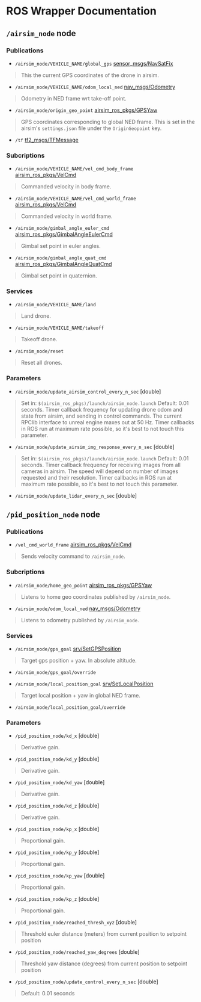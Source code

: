 # ROS Wrapper Documentation


## `/airsim_node` node

### Publications
 * `/airsim_node/VEHICLE_NAME/global_gps` [sensor_msgs/NavSatFix](https://docs.ros.org/api/sensor_msgs/html/msg/NavSatFix.html)
 > This the current GPS coordinates of the drone in airsim.
 
 * `/airsim_node/VEHICLE_NAME/odom_local_ned` [nav_msgs/Odometry](https://docs.ros.org/api/nav_msgs/html/msg/Odometry.html)
 > Odometry in NED frame wrt take-off point.
 
 * `/airsim_node/origin_geo_point` [airsim_ros_pkgs/GPSYaw](https://github.com/microsoft/AirSim/blob/master/ros/src/airsim_ros_pkgs/msg/GPSYaw.msg)
 > GPS coordinates corresponding to global NED frame. This is set in the airsim's `settings.json` file under the `OriginGeopoint` key.

 * `/tf` [tf2_msgs/TFMessage](https://docs.ros.org/api/tf2_msgs/html/msg/TFMessage.html)
 
 
### Subcriptions
 * `/airsim_node/VEHICLE_NAME/vel_cmd_body_frame` [airsim_ros_pkgs/VelCmd](https://github.com/microsoft/AirSim/tree/master/ros/src/airsim_ros_pkgs/msg/VelCmd.msg)
 > Commanded velocity in body frame. 
 
 * `/airsim_node/VEHICLE_NAME/vel_cmd_world_frame` [airsim_ros_pkgs/VelCmd](https://github.com/microsoft/AirSim/tree/master/ros/src/airsim_ros_pkgs/msg/VelCmd.msg)
 > Commanded velocity in world frame. 
 
 * `/airsim_node/gimbal_angle_euler_cmd` [airsim_ros_pkgs/GimbalAngleEulerCmd](https://github.com/microsoft/AirSim/blob/master/ros/src/airsim_ros_pkgs/msg/GimbalAngleEulerCmd.msg)
 > Gimbal set point in euler angles.
 
 * `/airsim_node/gimbal_angle_quat_cmd` [airsim_ros_pkgs/GimbalAngleQuatCmd](https://github.com/microsoft/AirSim/blob/master/ros/src/airsim_ros_pkgs/msg/GimbalAngleQuatCmd.msg)
 > Gimbal set point in quaternion.
 
### Services
 * `/airsim_node/VEHICLE_NAME/land`
 > Land drone. 
 
 * `/airsim_node/VEHICLE_NAME/takeoff`
 > Takeoff drone. 
 
 * `/airsim_node/reset`
 > Reset all drones. 
 
### Parameters
 * `/airsim_node/update_airsim_control_every_n_sec` [double]
 > Set in: `$(airsim_ros_pkgs)/launch/airsim_node.launch`
 > Default: 0.01 seconds.
 > Timer callback frequency for updating drone odom and state from airsim, and sending in control commands.
 > The current RPClib interface to unreal engine maxes out at 50 Hz.
 > Timer callbacks in ROS run at maximum rate possible, so it's best to not touch this parameter.
 
 * `/airsim_node/update_airsim_img_response_every_n_sec` [double]
 > Set in: `$(airsim_ros_pkgs)/launch/airsim_node.launch`
 > Default: 0.01 seconds.
 > Timer callback frequency for receiving images from all cameras in airsim.
 > The speed will depend on number of images requested and their resolution.
 > Timer callbacks in ROS run at maximum rate possible, so it's best to not touch this parameter.
 
 * `/airsim_node/update_lidar_every_n_sec` [double]


## `/pid_position_node` node

### Publications
 * `/vel_cmd_world_frame` [airsim_ros_pkgs/VelCmd](https://github.com/microsoft/AirSim/tree/master/ros/src/airsim_ros_pkgs/msg/VelCmd.msg)
 > Sends velocity command to `/airsim_node`.
 
### Subcriptions
 * `/airsim_node/home_geo_point` [airsim_ros_pkgs/GPSYaw](https://github.com/microsoft/AirSim/blob/master/ros/src/airsim_ros_pkgs/msg/GPSYaw.msg)
 > Listens to home geo coordinates published by `/airsim_node`.
 
 * `/airsim_node/odom_local_ned` [nav_msgs/Odometry](https://docs.ros.org/api/nav_msgs/html/msg/Odometry.html)
 > Listens to odometry published by `/airsim_node`.
 
### Services
 * `/airsim_node/gps_goal` [srv/SetGPSPosition](https://github.com/microsoft/AirSim/blob/master/ros/src/airsim_ros_pkgs/srv/SetGPSPosition.srv)
 > Target gps position + yaw. In absolute altitude.
 
 * `/airsim_node/gps_goal/override`
 
 * `/airsim_node/local_position_goal` [srv/SetLocalPosition](https://github.com/microsoft/AirSim/blob/master/ros/src/airsim_ros_pkgs/srv/SetLocalPosition.srv)
 > Target local position + yaw in global NED frame.
 
 * `/airsim_node/local_position_goal/override`

### Parameters
 * `/pid_position_node/kd_x` [double]
 > Derivative gain. 
 
 * `/pid_position_node/kd_y` [double]
 > Derivative gain. 
 
 * `/pid_position_node/kd_yaw` [double]
 > Derivative gain. 
 
 * `/pid_position_node/kd_z` [double]
 > Derivative gain. 
 
 * `/pid_position_node/kp_x` [double]
 > Proportional gain. 
 
 * `/pid_position_node/kp_y` [double]
 > Proportional gain. 
 
 * `/pid_position_node/kp_yaw` [double]
 > Proportional gain. 
 
 * `/pid_position_node/kp_z` [double]
 > Proportional gain. 
 
 * `/pid_position_node/reached_thresh_xyz` [double]
 > Threshold euler distance (meters) from current position to setpoint position

 * `/pid_position_node/reached_yaw_degrees` [double]
 > Threshold yaw distance (degrees) from current position to setpoint position

 * `/pid_position_node/update_control_every_n_sec` [double]
 > Default: 0.01 seconds
